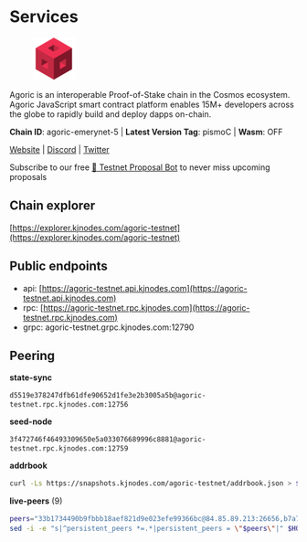 # Services

<figure><img src="https://raw.githubusercontent.com/kj89/cosmos-images/main/logos/agoric.png" alt=""><figcaption></figcaption></figure>

Agoric is an interoperable Proof-of-Stake chain in the Cosmos ecosystem.  Agoric JavaScript smart contract platform enables 15M+ developers across the  globe to rapidly build and deploy dapps on-chain.

**Chain ID**: agoric-emerynet-5 | **Latest Version Tag**: pismoC | **Wasm**: OFF

[Website](https://agoric.com) | [Discord](https://discord.com/invite/qDW8DRes4s) | [Twitter](https://twitter.com/agoric)



Subscribe to our free [🤖 Testnet Proposal Bot](https://t.me/kjnodes_testnet_proposal_bot) to never miss upcoming proposals


## Chain explorer
[https://explorer.kjnodes.com/agoric-testnet](https://explorer.kjnodes.com/agoric-testnet)

## Public endpoints

* api: [https://agoric-testnet.api.kjnodes.com](https://agoric-testnet.api.kjnodes.com)
* rpc: [https://agoric-testnet.rpc.kjnodes.com](https://agoric-testnet.rpc.kjnodes.com)
* grpc: agoric-testnet.grpc.kjnodes.com:12790

## Peering

**state-sync**

```text
d5519e378247dfb61dfe90652d1fe3e2b3005a5b@agoric-testnet.rpc.kjnodes.com:12756
```

**seed-node**

```text
3f472746f46493309650e5a033076689996c8881@agoric-testnet.rpc.kjnodes.com:12759
```

**addrbook**
```bash
curl -Ls https://snapshots.kjnodes.com/agoric-testnet/addrbook.json > $HOME/.agoric/config/addrbook.json
```

**live-peers** (9)
```bash
peers="33b1734490b9fbbb18aef821d9e023efe99366bc@84.85.89.213:26656,b7a728cbf102ff45dca7d9dc5b433408e240649f@65.109.23.114:14456,980583e1dfd16988b6fdb22dd733f3260c535e45@192.241.137.132:26656,98e1069b1cfc445e377eda6a0eadd94f7877065d@162.55.169.76:26656,70ac007461e0d912aeba6eda56ac3fed7d3087f8@135.181.85.31:26656,029b9018489d618e4368e9af34599e07a9fc07c9@34.67.193.183:26656,4dee5e4456307469d037c35eb0157f1f252b3f99@135.181.35.255:26656,8dfb920cdc2eba42b688f44fdd26e12dabfbb6a9@95.217.130.111:27656,d5519e378247dfb61dfe90652d1fe3e2b3005a5b@65.109.68.190:12756"
sed -i -e "s|^persistent_peers *=.*|persistent_peers = \"$peers\"|" $HOME/.agoric/config/config.toml
```
